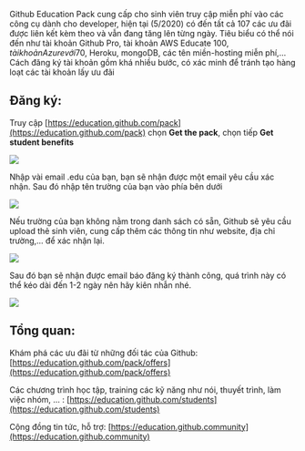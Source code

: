 Github Education Pack cung cấp cho sinh viên truy cập miễn phí vào các công cụ dành cho developer, hiện tại (5/2020) có đến tất cả 107 các ưu đãi được liên kết kèm theo và vẫn đang tăng lên từng ngày. Tiêu biểu có thể nói đến như tài khoản Github Pro, tài khoản AWS Educate 100$, tài khoản Azure với 70$, Heroku, mongoDB, các tên miền-hosting miễn phí,... 
Cách đăng ký tài khoản gồm khá nhiều bước, có xác minh để tránh tạo hàng loạt các tài khoản lấy ưu đãi
## Đăng ký:
Truy cập [https://education.github.com/pack](https://education.github.com/pack) chọn **Get the pack**, chọn tiếp **Get student benefits**

![](https://images.viblo.asia/c734a2dc-afdf-474e-adde-1ee645690440.png)

Nhập vài email .edu của bạn, bạn sẽ nhận được một email yêu cầu xác nhận. Sau đó nhập tên trường của bạn vào phía bên dưới

![](https://images.viblo.asia/892feca4-0e5c-4190-9bdd-ca42f9270929.png)

Nếu trường của bạn không nằm trong danh sách có sẵn, Github sẽ yêu cầu upload thẻ sinh viên, cung cấp thêm các thông tin như website, địa chỉ trường,... để xác nhận lại.

![](https://images.viblo.asia/ea99e0d5-61e1-483c-b326-92fc8616a65d.png)

Sau đó bạn sẽ nhận được email báo đăng ký thành công, quá trình này có thể kéo dài đến 1-2 ngày nên hãy kiên nhẫn nhé.

![](https://images.viblo.asia/c992abdb-1e71-4185-9d32-ea14674edae2.png)

## Tổng quan:
Khám phá các ưu đãi từ những đối tác của Github:
[https://education.github.com/pack/offers](https://education.github.com/pack/offers)

Các chương trình học tập, training các kỹ năng như nói, thuyết trình, làm việc nhóm, ... :
[https://education.github.com/students](https://education.github.com/students)

Cộng đồng tin tức, hỗ trợ:
[https://education.github.community](https://education.github.community)